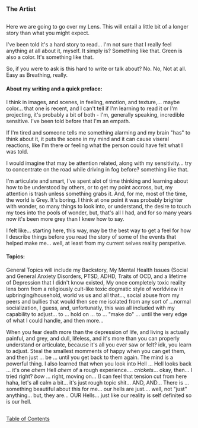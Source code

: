 ### The Artist
##

Here we are going to go over my Lens. This will entail a little bit of a longer story than what you might expect. 

I've been told it's a hard story to read... I'm not sure that I really feel anything at all about it, myself. It simply is? Something like that. Green is also a color. It's something like that. 

So, if you were to ask is this hard to write or talk about? No. No, Not at all. Easy as Breathing, really. 

#### About my writing and a quick preface: 

I think in images, and scenes, in feeling, emotion, and texture,... maybe color... that one is recent, and I can't tell if I'm learning to read it or I'm projecting, it's probably a bit of both - I'm, generally speaking, incredible sensitive. I've been told before that I'm an empath. 

If I'm tired and someone tells me something alarming and my brain "has" to think about it, it puts the scene in my mind and it can cause viseral reactions, like I'm there or feeling what the person could have felt what I was told. 

I would imagine that may be attention related, along with my sensitivity... try to concentrate on the road while driving in fog before? something like that. 

I'm articulate and smart, I've spent alot of time thinking and learning about how to be understood by others, or to get my point accross, but, my attention is trash unless something grabs it. And, for me, most of the time, the world is Grey. It's boring. I think at one point it was probably brighter with wonder, so many things to look into, or understand, the desire to touch my toes into the pools of wonder, but, that's all I had, and for so many years now it's been more grey than I knew how to say.   

I felt like... starting here, this way, may be the best way to get a feel for how I describe things before you read the story of some of the events that helped make me... well, at least from my current selves reality perspetive. 

#### Topics:

General Topics will include my Backstory, My Mental Health Issues (Social and General Anxiety Disorders, PTSD, ADHD, Traits of OCD, and a lifetime of Depression that I didn't know existed, My once completely toxic reality lens born from a religiously cult-like toxic dogmatic style of worldview in upbringing/household, world vs us and all that..., social abuse from my peers and bullies that would then see me isolated from any sort of ...normal socialization, I guess, and, unfortunatly, this was all included with my capability to adjust... to ... hold on ... to ... "make do" ... until the very edge of what I could handle, and then more...

When you fear death more than the depression of life, and living is actually painful, and grey, and dull, lifeless, and it's more than you can properly understand or articulate, because it's all you ever saw or felt? idk, you learn to adjust. Steal the smallest momments of happy when you can get them, and then just ... be ... until you get back to them again. The mind is a powerful thing.  I also learned that when you look into Hell ... Hell looks back ... it's one *ahem* Hell *ahem* of a rough experience.... *crickets*... okay, then... I tried right? *bow* ... right, moving on... (I can feel that tension cut from here haha, let's all calm a bit... it's just rough topic shit... AND, AND... There is ... something beautiful about this for me... our hells are just.... well, not "just" anything... but, they are... OUR Hells... just like our reality is self definited so is our hell. 





##
[Table of Contents](https://github.com/mycroftwilde/devil-steps-in-a-myth-system/tree/main/ref_guide)
